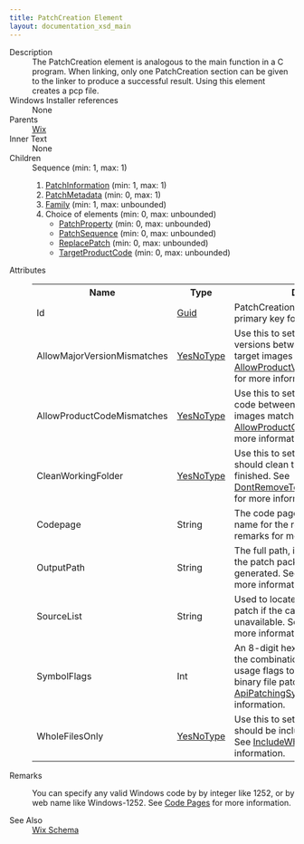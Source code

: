```yaml
---
title: PatchCreation Element
layout: documentation_xsd_main
---
```

<dl>
  <dt>Description</dt>
  <dd>             The PatchCreation element is analogous to the main function in a C program.  When linking, only one PatchCreation section             can be given to the linker to produce a successful result.  Using this element creates a pcp file.             </dd>
  <dt>Windows Installer references</dt>
  <dd>None</dd>
  <dt>Parents</dt>
  <dd>
    <a href="../wix/wix">Wix</a>
  </dd>
  <dt>Inner Text</dt>
  <dd>None</dd>
  <dt>Children</dt>
  <dd>Sequence (min: 1, max: 1)<ol><li><a href="../wix/patchinformation">PatchInformation</a> (min: 1, max: 1)</li><li><a href="../wix/patchmetadata">PatchMetadata</a> (min: 0, max: 1)</li><li><a href="../wix/family">Family</a> (min: 1, max: unbounded)</li><li>Choice of elements (min: 0, max: unbounded)<ul><li><a href="../wix/patchproperty">PatchProperty</a> (min: 0, max: unbounded)</li><li><a href="../wix/patchsequence">PatchSequence</a> (min: 0, max: unbounded)</li><li><a href="../wix/replacepatch">ReplacePatch</a> (min: 0, max: unbounded)</li><li><a href="../wix/targetproductcode">TargetProductCode</a> (min: 0, max: unbounded)</li></ul></li></ol></dd>
  <dt>Attributes</dt>
  <dd>
    <table cellspacing="0" cellpadding="0" class="schema">
      <tr>
        <th width="15%">Name</th>
        <th width="15%">Type</th>
        <th width="65%">Description</th>
        <th width="15%">Required</th>
      </tr>
      <tr>
        <td>Id</td>
        <td><a href="../wix/simple_type_guid">Guid</a></td>
        <td>PatchCreation identifier; this is the primary key for identifying patches.</td>
        <td>Yes</td>
      </tr>
      <tr>
        <td>AllowMajorVersionMismatches</td>
        <td><a href="../wix/simple_type_yesnotype">YesNoType</a></td>
        <td>Use this to set whether the major versions between the upgrade and target images match. See <a href="http://msdn.microsoft.com/library/aa370890.aspx" target="_blank">AllowProductVersionMajorMismatches</a> for more information.</td>
        <td>&nbsp;</td>
      </tr>
      <tr>
        <td>AllowProductCodeMismatches</td>
        <td><a href="../wix/simple_type_yesnotype">YesNoType</a></td>
        <td>Use this to set whether the product code between the upgrade and target images match. See <a href="http://msdn.microsoft.com/library/aa370890.aspx" target="_blank">AllowProductCodeMismatches</a> for more information.</td>
        <td>&nbsp;</td>
      </tr>
      <tr>
        <td>CleanWorkingFolder</td>
        <td><a href="../wix/simple_type_yesnotype">YesNoType</a></td>
        <td>Use this to set whether Patchwiz should clean the temp folder when finished. See <a href="http://msdn.microsoft.com/library/aa370890.aspx" target="_blank">DontRemoveTempFolderWhenFinished</a> for more information.</td>
        <td>&nbsp;</td>
      </tr>
      <tr>
        <td>Codepage</td>
        <td>String</td>
        <td>The code page integer value or web name for the resulting PCP. See remarks for more information.</td>
        <td>&nbsp;</td>
      </tr>
      <tr>
        <td>OutputPath</td>
        <td>String</td>
        <td>The full path, including file name, of the patch package file that is to be generated. See <a href="http://msdn.microsoft.com/library/aa370890.aspx" target="_blank">PatchOutputPath</a> for more information.</td>
        <td>&nbsp;</td>
      </tr>
      <tr>
        <td>SourceList</td>
        <td>String</td>
        <td>Used to locate the .msp file for the patch if the cached copy is unavailable. See <a href="http://msdn.microsoft.com/library/aa370890.aspx" target="_blank">PatchSourceList</a> for more information.</td>
        <td>&nbsp;</td>
      </tr>
      <tr>
        <td>SymbolFlags</td>
        <td>Int</td>
        <td>An 8-digit hex integer representing the combination of patch symbol usage flags to use when creating a binary file patch. See <a href="http://msdn.microsoft.com/library/aa370890.aspx" target="_blank">ApiPatchingSymbolFlags</a> for more information.</td>
        <td>&nbsp;</td>
      </tr>
      <tr>
        <td>WholeFilesOnly</td>
        <td><a href="../wix/simple_type_yesnotype">YesNoType</a></td>
        <td>Use this to set whether changing files should be included in their entirety. See <a href="http://msdn.microsoft.com/library/aa370890.aspx" target="_blank">IncludeWholeFilesOnly</a> for more information.</td>
        <td>&nbsp;</td>
      </tr>
    </table>
  </dd>
  <dt>Remarks</dt>
  <dd><p>You can specify any valid Windows code by by integer like 1252, or by web name like Windows-1252. See <a href="../../overview/codepage">Code Pages</a> for more information.</p></dd>
  <dt>See Also</dt>
  <dd>
    <a href="../wix">Wix Schema</a>
  </dd>
</dl>
